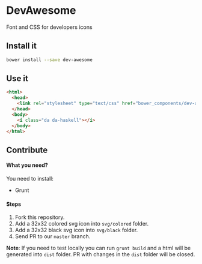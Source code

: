 # DevAwesome

Font and CSS for developers icons

## Install it

```sh
bower install --save dev-awesome
```

## Use it

```html
<html>
  <head>
    <link rel="stylesheet" type="text/css" href="bower_components/dev-awesome/dist/dev-awesome.css">
  </head>
  <body>
    <i class="da da-haskell"></i>
  </body>
</html>

```

## Contribute

#### What you need?

You need to install:

* Grunt

#### Steps

1. Fork this repository.
1. Add a 32x32 colored svg icon into `svg/colored` folder.
1. Add a 32x32 black svg icon into `svg/black` folder.
1. Send PR to our `master` branch.

**Note**: If you need to test locally you can run `grunt build` and a html will be generated into `dist` folder. PR with changes in the `dist` folder will be closed.
